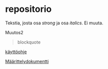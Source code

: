 # repositorio

Tekstia, josta osa *strong* ja osa _italics_. Ei muuta.

Muutos2

> blockquote

[käyttöohje](https://github.com/mluukkai-cs/otm2016-viikko5/blob/master/dokumentointi/kaytto-ohje.md)

[Määrittelydokumentti](https://github.com/mluukkai-cs/otm2016-viikko5/blob/master/dokumentointi/maarittely.md)
